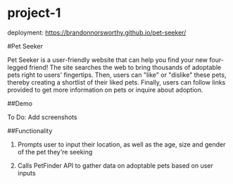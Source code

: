 # project-1

deployment:  https://brandonnorsworthy.github.io/pet-seeker/


#Pet Seeker

Pet Seeker is a user-friendly website that can help you find your new four-legged friend! The site searches the web to bring thousands of adoptable pets right to users' fingertips. Then, users can "like" or "dislike" these pets, thereby creating a shortlist of their liked pets. Finally, users can follow links provided to get more information on pets or inquire about adoption.

##Demo

To Do: Add screenshots

##Functionality

1. Prompts user to input their location, as well as the age, size and gender of the pet they're seeking

2. Calls PetFinder API to gather data on adoptable pets based on user inputs